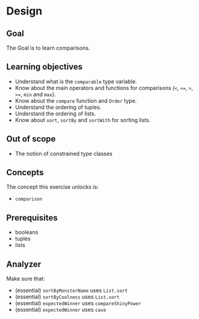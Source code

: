 # Design

## Goal

The Goal is to learn comparisons.

## Learning objectives

- Understand what is the `comparable` type variable.
- Know about the main operators and functions for comparisons (`<`, `<=`, `>`, `>=`, `min` and `max`).
- Know about the `compare` function and `Order` type.
- Understand the ordering of tuples.
- Understand the ordering of lists.
- Know about `sort`, `sortBy` and `sortWith` for sorting lists.

## Out of scope

- The notion of constrained type classes

## Concepts

The concept this exercise unlocks is:

- `comparison`

## Prerequisites

- booleans
- tuples
- lists

## Analyzer

Make sure that:

- (essential) `sortByMonsterName` uses `List.sort`
- (essential) `sortByCoolness` uses `List.sort`
- (essential) `expectedWinner` uses `compareShinyPower`
- (essential) `expectedWinner` uses `case`
